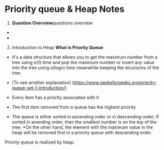 # Priority queue & Heap Notes
1. **Question Overview**questions overview
* 
* 

2. Introduction to Heap
**What is Priority Queue**
* It's a data structure that allows you to get the maximum number from a tree using o(1) time
and pop the maximum number or insert any value into the tree using o(logn) time meanwhile
keeping the structures of the tree.

* [To see another explanation] (https://www.geeksforgeeks.org/priority-queue-set-1-introduction/)
* Every item has a priority associated with it
* The first item removed from a queue has the highest priority 
* The queue is either sorted in ascending order or in descending order;
If sorted in acending order, then the smallest number is on the top of the tree;
*On the other hand, the element with the maximum value in the heap will be removed first
in a priority queue with descending order.

Priority queue is realized by heap.